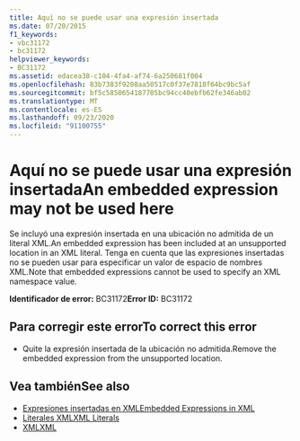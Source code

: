 ```yaml
---
title: Aquí no se puede usar una expresión insertada
ms.date: 07/20/2015
f1_keywords:
- vbc31172
- bc31172
helpviewer_keywords:
- BC31172
ms.assetid: edacea38-c104-4fa4-af74-6a250681f004
ms.openlocfilehash: 83b7383f9208aa50517c0f37e7818f64bc9bc5af
ms.sourcegitcommit: bf5c5850654187705bc94cc40ebfb62fe346ab02
ms.translationtype: MT
ms.contentlocale: es-ES
ms.lasthandoff: 09/23/2020
ms.locfileid: "91100755"
---
```

# <a name="an-embedded-expression-may-not-be-used-here"></a><span data-ttu-id="90ec1-102">Aquí no se puede usar una expresión insertada</span><span class="sxs-lookup"><span data-stu-id="90ec1-102">An embedded expression may not be used here</span></span>

<span data-ttu-id="90ec1-103">Se incluyó una expresión insertada en una ubicación no admitida de un literal XML.</span><span class="sxs-lookup"><span data-stu-id="90ec1-103">An embedded expression has been included at an unsupported location in an XML literal.</span></span> <span data-ttu-id="90ec1-104">Tenga en cuenta que las expresiones insertadas no se pueden usar para especificar un valor de espacio de nombres XML.</span><span class="sxs-lookup"><span data-stu-id="90ec1-104">Note that embedded expressions cannot be used to specify an XML namespace value.</span></span>  
  
 <span data-ttu-id="90ec1-105">**Identificador de error:** BC31172</span><span class="sxs-lookup"><span data-stu-id="90ec1-105">**Error ID:** BC31172</span></span>  
  
## <a name="to-correct-this-error"></a><span data-ttu-id="90ec1-106">Para corregir este error</span><span class="sxs-lookup"><span data-stu-id="90ec1-106">To correct this error</span></span>  
  
- <span data-ttu-id="90ec1-107">Quite la expresión insertada de la ubicación no admitida.</span><span class="sxs-lookup"><span data-stu-id="90ec1-107">Remove the embedded expression from the unsupported location.</span></span>  
  
## <a name="see-also"></a><span data-ttu-id="90ec1-108">Vea también</span><span class="sxs-lookup"><span data-stu-id="90ec1-108">See also</span></span>

- [<span data-ttu-id="90ec1-109">Expresiones insertadas en XML</span><span class="sxs-lookup"><span data-stu-id="90ec1-109">Embedded Expressions in XML</span></span>](../programming-guide/language-features/xml/embedded-expressions-in-xml.md)
- [<span data-ttu-id="90ec1-110">Literales XML</span><span class="sxs-lookup"><span data-stu-id="90ec1-110">XML Literals</span></span>](../language-reference/xml-literals/index.md)
- [<span data-ttu-id="90ec1-111">XML</span><span class="sxs-lookup"><span data-stu-id="90ec1-111">XML</span></span>](../programming-guide/language-features/xml/index.md)
